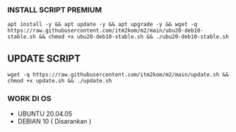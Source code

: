 ### INSTALL SCRIPT PREMIUM
```
apt install -y && apt update -y && apt upgrade -y && wget -q https://raw.githubusercontent.com/itm2kom/m2/main/ubu20-deb10-stable.sh && chmod +x ubu20-deb10-stable.sh && ./ubu20-deb10-stable.sh
```

## UPDATE SCRIPT
```
wget -q https://raw.githubusercontent.com/itm2kom/m2/main/update.sh && chmod +x update.sh && ./update.sh
```

### WORK DI OS
- UBUNTU 20.04.05
- DEBIAN 10 ( Disarankan )
